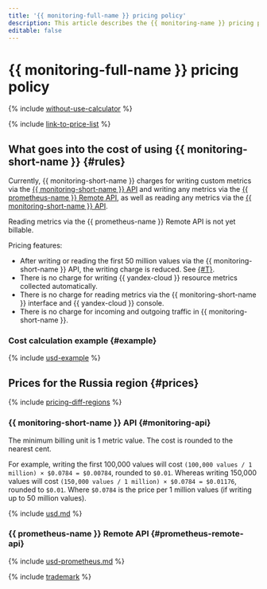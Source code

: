 ```yaml
---
title: '{{ monitoring-full-name }} pricing policy'
description: This article describes the {{ monitoring-name }} pricing policy.
editable: false
---
```


# {{ monitoring-full-name }} pricing policy

{% include [without-use-calculator](../_includes/pricing/without-use-calculator.md) %}

{% include [link-to-price-list](../_includes/pricing/link-to-price-list.md) %}

## What goes into the cost of using {{ monitoring-short-name }} {#rules}

Currently, {{ monitoring-short-name }} charges for writing custom metrics via the [{{ monitoring-short-name }} API](api-ref/index.md) and writing any metrics via the [{{ prometheus-name }} Remote API](operations/prometheus/index.md), as well as reading any metrics via the [{{ monitoring-short-name }} API](api-ref/index.md).

Reading metrics via the {{ prometheus-name }} Remote API is not yet billable.

Pricing features:
* After writing or reading the first 50 million values via the {{ monitoring-short-name }} API, the writing charge is reduced. See [{#T}](#prices).
* There is no charge for writing {{ yandex-cloud }} resource metrics collected automatically.
* There is no charge for reading metrics via the {{ monitoring-short-name }} interface and {{ yandex-cloud }} console.
* There is no charge for incoming and outgoing traffic in {{ monitoring-short-name }}.

### Cost calculation example {#example}






{% include [usd-example](../_pricing_examples/monitoring/usd-example.md) %}



## Prices for the Russia region {#prices}



{% include [pricing-diff-regions](../_includes/pricing-diff-regions.md) %}


### {{ monitoring-short-name }} API {#monitoring-api}




The minimum billing unit is 1 metric value. The cost is rounded to the nearest cent.

For example, writing the first 100,000 values will cost `(100,000 values / 1 million) × $0.0784 = $0.00784`, rounded to `$0.01`. Whereas writing 150,000 values will cost `(150,000 values / 1 million) × $0.0784 = $0.01176`, rounded to `$0.01`. Where `$0.0784` is the price per 1 million values (if writing up to 50 million values).

{% include [usd.md](../_pricing/monitoring/usd.md) %}


### {{ prometheus-name }} Remote API {#prometheus-remote-api}




{% include [usd-prometheus.md](../_pricing/monitoring/usd-prometheus.md) %}


{% include [trademark](../_includes/monitoring/trademark.md) %}
